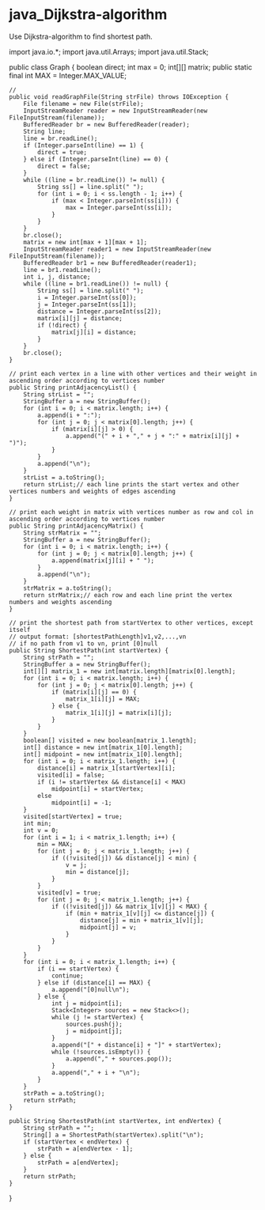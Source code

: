 # java_Dijkstra-algorithm
Use Dijkstra-algorithm to find shortest path.

import java.io.*;
import java.util.Arrays;
import java.util.Stack;

public class Graph {
    boolean direct;
    int max = 0;
    int[][] matrix;
    public static final int MAX = Integer.MAX_VALUE;

    //
    public void readGraphFile(String strFile) throws IOException {
        File filename = new File(strFile);
        InputStreamReader reader = new InputStreamReader(new FileInputStream(filename));
        BufferedReader br = new BufferedReader(reader);
        String line;
        line = br.readLine();
        if (Integer.parseInt(line) == 1) {
            direct = true;
        } else if (Integer.parseInt(line) == 0) {
            direct = false;
        }
        while ((line = br.readLine()) != null) {
            String ss[] = line.split(" ");
            for (int i = 0; i < ss.length - 1; i++) {
                if (max < Integer.parseInt(ss[i])) {
                    max = Integer.parseInt(ss[i]);
                }
            }
        }
        br.close();
        matrix = new int[max + 1][max + 1];
        InputStreamReader reader1 = new InputStreamReader(new FileInputStream(filename));
        BufferedReader br1 = new BufferedReader(reader1);
        line = br1.readLine();
        int i, j, distance;
        while ((line = br1.readLine()) != null) {
            String ss[] = line.split(" ");
            i = Integer.parseInt(ss[0]);
            j = Integer.parseInt(ss[1]);
            distance = Integer.parseInt(ss[2]);
            matrix[i][j] = distance;
            if (!direct) {
                matrix[j][i] = distance;
            }
        }
        br.close();
    }

    // print each vertex in a line with other vertices and their weight in ascending order according to vertices number
    public String printAdjacencyList() {
        String strList = "";
        StringBuffer a = new StringBuffer();
        for (int i = 0; i < matrix.length; i++) {
            a.append(i + ":");
            for (int j = 0; j < matrix[0].length; j++) {
                if (matrix[i][j] > 0) {
                    a.append("(" + i + "," + j + ":" + matrix[i][j] + ")");
                }
            }
            a.append("\n");
        }
        strList = a.toString();
        return strList;// each line prints the start vertex and other vertices numbers and weights of edges ascending
    }

    // print each weight in matrix with vertices number as row and col in ascending order according to vertices number
    public String printAdjacencyMatrix() {
        String strMatrix = "";
        StringBuffer a = new StringBuffer();
        for (int i = 0; i < matrix.length; i++) {
            for (int j = 0; j < matrix[0].length; j++) {
                a.append(matrix[j][i] + " ");
            }
            a.append("\n");
        }
        strMatrix = a.toString();
        return strMatrix;// each row and each line print the vertex numbers and weights ascending
    }

    // print the shortest path from startVertex to other vertices, except itself
    // output format: [shortestPathLength]v1,v2,...,vn
    // if no path from v1 to vn, print [0]null
    public String ShortestPath(int startVertex) {
        String strPath = "";
        StringBuffer a = new StringBuffer();
        int[][] matrix_1 = new int[matrix.length][matrix[0].length];
        for (int i = 0; i < matrix.length; i++) {
            for (int j = 0; j < matrix[0].length; j++) {
                if (matrix[i][j] == 0) {
                    matrix_1[i][j] = MAX;
                } else {
                    matrix_1[i][j] = matrix[i][j];
                }
            }
        }
        boolean[] visited = new boolean[matrix_1.length];
        int[] distance = new int[matrix_1[0].length];
        int[] midpoint = new int[matrix_1[0].length];
        for (int i = 0; i < matrix_1.length; i++) {
            distance[i] = matrix_1[startVertex][i];
            visited[i] = false;
            if (i != startVertex && distance[i] < MAX)
                midpoint[i] = startVertex;
            else
                midpoint[i] = -1;
        }
        visited[startVertex] = true;
        int min;
        int v = 0;
        for (int i = 1; i < matrix_1.length; i++) {
            min = MAX;
            for (int j = 0; j < matrix_1.length; j++) {
                if ((!visited[j]) && distance[j] < min) {
                    v = j;
                    min = distance[j];
                }
            }
            visited[v] = true;
            for (int j = 0; j < matrix_1.length; j++) {
                if ((!visited[j]) && matrix_1[v][j] < MAX) {
                    if (min + matrix_1[v][j] <= distance[j]) {
                        distance[j] = min + matrix_1[v][j];
                        midpoint[j] = v;
                    }
                }
            }
        }
        for (int i = 0; i < matrix_1.length; i++) {
            if (i == startVertex) {
                continue;
            } else if (distance[i] == MAX) {
                a.append("[0]null\n");
            } else {
                int j = midpoint[i];
                Stack<Integer> sources = new Stack<>();
                while (j != startVertex) {
                    sources.push(j);
                    j = midpoint[j];
                }
                a.append("[" + distance[i] + "]" + startVertex);
                while (!sources.isEmpty()) {
                    a.append("," + sources.pop());
                }
                a.append("," + i + "\n");
            }
        }
        strPath = a.toString();
        return strPath;
    }

    public String ShortestPath(int startVertex, int endVertex) {
        String strPath = "";
        String[] a = ShortestPath(startVertex).split("\n");
        if (startVertex < endVertex) {
            strPath = a[endVertex - 1];
        } else {
            strPath = a[endVertex];
        }
        return strPath;
    }


}
